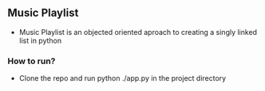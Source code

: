 ## Music Playlist
* Music Playlist is an objected oriented aproach to creating a singly linked list in python

### How to run?
* Clone the repo and run python ./app.py in the project directory